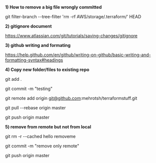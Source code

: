 **1) How to remove a big file wrongly committed**

git filter-branch --tree-filter 'rm -rf AWS/storage/.terraform/' HEAD

**2) gitignore document**

https://www.atlassian.com/git/tutorials/saving-changes/gitignore

**3) github writing and formating**

https://help.github.com/en/github/writing-on-github/basic-writing-and-formatting-syntax#headings

**4) Copy new folder/files to existing repo**

git add .

git commit -m "testing"

git remote add origin git@github.com:mehrotsh/terraformstuff.git

git pull --rebase origin master

git push origin master

**5) remove from remote but not from local**

git rm -r --cached hello removeme

git commit -m "remove only remote"

git push origin master

